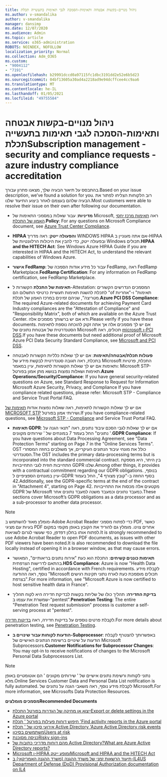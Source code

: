 ```yaml
---
title: ניהול מנויים-בקשות אבטחה ותאימות-הסמכה לגבי תאימות בתעשייה תכלת
ms.author: v-smandalika
author: v-smandalika
manager: dansimp
ms.date: 12/07/2020
ms.audience: Admin
ms.topic: article
ms.service: o365-administration
ROBOTS: NOINDEX, NOFOLLOW
localization_priority: Normal
ms.collection: Adm_O365
ms.custom:
- "9004112"
- "7191"
ms.openlocfilehash: b29991dccd0a97115fc1dbc3191dd2e52e6b5d23
ms.sourcegitcommit: 04bf13605a30ad4a2218ad9e94dcffcee4cc9aa6
ms.translationtype: MT
ms.contentlocale: he-IL
ms.lasthandoff: 01/05/2021
ms.locfileid: "49755584"
---
```

# <a name="subscription-management---security-and-compliance-requests---azure-industry-compliance-accreditation"></a><span data-ttu-id="fe5f0-102">ניהול מנויים-בקשות אבטחה ותאימות-הסמכה לגבי תאימות בתעשייה תכלת</span><span class="sxs-lookup"><span data-stu-id="fe5f0-102">Subscription management - security and compliance requests - azure industry compliance accreditation</span></span>

<span data-ttu-id="fe5f0-103">בהתבסס על תיאור הבעיה שלך, מצאנו פתרון עבורך.</span><span class="sxs-lookup"><span data-stu-id="fe5f0-103">Based on your issue description, we’ve found a solution for you.</span></span> <span data-ttu-id="fe5f0-104">רוב הלקוחות הצליחו לפתור את הבעיה שלהם בעצמם לאחר ביצוע התיעוד שלנו.</span><span class="sxs-lookup"><span data-stu-id="fe5f0-104">Most customers were able to resolve their issue on their own after following our documentation.</span></span>

- <span data-ttu-id="fe5f0-105">**מדיניות**: עבור שאלות במסמכי התאימות של Microsoft, ראה [תאימות מרכז יחסי האמון של התכלת](https://docs.microsoft.com/compliance/regulatory/offering-SOC).</span><span class="sxs-lookup"><span data-stu-id="fe5f0-105">**Policy**: For any questions on Microsoft Compliance document, see [Azure Trust Center Compliance](https://docs.microsoft.com/compliance/regulatory/offering-SOC).</span></span>

- <span data-ttu-id="fe5f0-106">**HIPAA והפעולה ייטק**: ראה מדריך WINDOWS HIPAA אם אתה מעוניין ב-HIPAA ובפעולה ייטק, כדי להבין את היכולות הרלוונטיות של Windows תכולים.</span><span class="sxs-lookup"><span data-stu-id="fe5f0-106">**HIPAA and the HITECH Act**: See Windows Azure HIPAA Guide if you are interested in HIPAA and the HITECH Act, to understand the relevant capabilities of Windows Azure.</span></span>

- <span data-ttu-id="fe5f0-107">**אישור FedRamp**: עבור כל מידע אודות הסמכה של FedRamp, ראה FedRamp Marketplace.</span><span class="sxs-lookup"><span data-stu-id="fe5f0-107">**FedRamp Certification**: For any information on FedRamp certification, see FedRamp Marketplace.</span></span>

- <span data-ttu-id="fe5f0-108">**תאימות של התכלת** הקשורות ל-Attestation: המסמכים הנדרשים הקשורים לתכלת להשגת תאימות תעשיית כרטיסי התשלום הם "of תאימות" ו-"אחריות מטריצה", שניהם זמינים במרכז האמון של תכלת.</span><span class="sxs-lookup"><span data-stu-id="fe5f0-108">**Azure PCI DSS Compliance**: The required Azure-related documents for achieving Payment Card Industry compliances are the "Attestation of Compliance" and "Responsibility Matrix", both of which are available on the Azure Trust Center.</span></span> <span data-ttu-id="fe5f0-109">ודא אם יש ברשותך מסמכים אלה.</span><span class="sxs-lookup"><span data-stu-id="fe5f0-109">Please verify if you have these documents.</span></span> <span data-ttu-id="fe5f0-110">אם יש לך מסמכים אלה אך אתה זקוק להוכחה נוספת לתאימות הסטנדרטית של אבטחת נתונים של Microsoft תכולים, ראה [microsoft ו-PCI DSS](https://docs.microsoft.com/compliance/regulatory/offering-PCI-DSS).</span><span class="sxs-lookup"><span data-stu-id="fe5f0-110">If you have these documents but need additional proof of Microsoft Azure PCI Data Security Standard Compliance, see [Microsoft and PCI DSS](https://docs.microsoft.com/compliance/regulatory/offering-PCI-DSS).</span></span>

- <span data-ttu-id="fe5f0-111">**פעולות תכלת/אבטחה/תאימות**: אם יש לך שאלות כלליות הקשורות לאבטחה בתכלת, ראה תגובה סטנדרטית לבקשת מידע של Microsoft התכלת, פרטיות ותאימות אם יש לך שאלות הקשורות לתאימות, עיין במאמר: Microsoft STP-תאימות ושאלות נפוצות בנושא מתן אמון בפורטל.</span><span class="sxs-lookup"><span data-stu-id="fe5f0-111">**Azure Operations/Security/Compliance**: If you have general security-related questions on Azure, see Standard Response to Request for Information Microsoft Azure Security, Privacy, and Compliance If you have compliance related questions, please refer: Microsoft STP - Compliance and Service Trust Portal FAQ.</span></span>

<span data-ttu-id="fe5f0-112">אם יש לך שאלות הקשורות לתאימות, ראה שאלות נפוצות אודות [תאימות של MICROSOFT STP](https://www.microsoft.com/trust-center/compliance/compliance-overview) ושירותי אמון בפורטל.</span><span class="sxs-lookup"><span data-stu-id="fe5f0-112">If you have compliance-related questions, see [Microsoft STP - Compliance](https://www.microsoft.com/trust-center/compliance/compliance-overview) and Service Trust Portal FAQ.</span></span>

- <span data-ttu-id="fe5f0-113">**תאימות GDPR**: אם יש לך שאלות לגבי הסכם עיבוד נתונים, ראה "תנאי הגנה על נתונים" החל בעמוד 7 במונחים של ' שירותים מקוונים '.</span><span class="sxs-lookup"><span data-stu-id="fe5f0-113">**GDPR Compliance**: If you have questions about Data Processing Agreement, see "Data Protection Terms" starting on Page 7 in the "Online Services Terms".</span></span> <span data-ttu-id="fe5f0-114">OST כולל את מונחי עיבוד הנתונים העיקריים, אך משולבים בחוזה המסחרי הסטנדרטי.</span><span class="sxs-lookup"><span data-stu-id="fe5f0-114">The OST includes the primary data-processing terms but is incorporated into the standard commercial contract.</span></span> <span data-ttu-id="fe5f0-115">בין היתר, היא מספקת התחייבות חוזית לגבי התחייבויות GDPR שלנו.</span><span class="sxs-lookup"><span data-stu-id="fe5f0-115">Among other things, it provides with a contractual commitment regarding our GDPR obligations.</span></span> <span data-ttu-id="fe5f0-116">בנוסף, עיין במונחים הספציפיים ל-GDPR בסוף החוזה ב-"קובץ מצורף 4", החל בעמוד 42.</span><span class="sxs-lookup"><span data-stu-id="fe5f0-116">Additionally, see the GDPR-specific terms at the end of the contract in "Attachment 4", starting on Page 42.</span></span> <span data-ttu-id="fe5f0-117">מקטעים אלה מכסות את התחייבויות GDPR של Microsoft כמעבד נתונים וכמעבד משנה למעבד נתונים אחר.</span><span class="sxs-lookup"><span data-stu-id="fe5f0-117">These sections cover Microsoft’s GDPR obligations as a data processor and as a sub-processor to another data processor.</span></span>

> [!NOTE]
> <span data-ttu-id="fe5f0-118">מומלץ מאוד להשתמש ב-Adobe Acrobat Reader כדי לפתוח מסמכי PDF, כאשר בעיות עם מציגי PDF אחרים צוינו. מומלץ גם להוריד את הקובץ באופן מקומי במקום לפתוח אותו בחלון דפדפן, כפי שעשוי לגרום לשגיאות.</span><span class="sxs-lookup"><span data-stu-id="fe5f0-118">It is strongly recommended to use Adobe Acrobat Reader to open PDF documents, as issues with other PDF viewers have been noted.It is also recommended to download the file locally instead of opening it in a browser window, as that may cause errors.</span></span>

- <span data-ttu-id="fe5f0-119">**תאימות כוננים קשיחים**: התכלת הוא כעת "אירוח נתונים בריאותיים", המאושר בהתאם לדרישות הצרפתית.</span><span class="sxs-lookup"><span data-stu-id="fe5f0-119">**HDS Compliance**: Azure is now "Health Data Hosting", certified in accordance with French requirements.</span></span> <span data-ttu-id="fe5f0-120">לקבלת מידע נוסף, ראה ההודעה "Microsoft תכולים מוסמכת כעת לארח נתוני תקינות רגישים בצרפת".</span><span class="sxs-lookup"><span data-stu-id="fe5f0-120">For more information, see "Microsoft Azure is now certified to host sensitive health data in France".</span></span>

- <span data-ttu-id="fe5f0-121">**בדיקת החדירה**: תהליך כולו של שליחת בקשות לבדיקת חדירה היא לקוח תהליך שמשרת את עצמו ב-"pentest".</span><span class="sxs-lookup"><span data-stu-id="fe5f0-121">**Penetration Testing**: The entire "Penetration Test request submission" process is customer a self-serving process at "pentest".</span></span>

<span data-ttu-id="fe5f0-122">לקבלת פרטים נוספים על בדיקות חדירה, ראה [בדיקות חדירה](https://docs.microsoft.com/azure/security/fundamentals/pen-testing).</span><span class="sxs-lookup"><span data-stu-id="fe5f0-122">For more details about penetration testing, see [Penetration Testing](https://docs.microsoft.com/azure/security/fundamentals/pen-testing).</span></span>

- <span data-ttu-id="fe5f0-123">**הודעות לקוחות עבור שינויים ב-Subprocessor**: באפשרותך להצטרף לקבלת הודעות על שינויים ברשימת הנתונים האישיים של Microsoft Subprocessors.</span><span class="sxs-lookup"><span data-stu-id="fe5f0-123">**Customer Notifications for Subprocessor Changes**: You may opt-in to receive notifications of changes to the Microsoft Personal Data Subprocessors List.</span></span>

> [!NOTE]
> <span data-ttu-id="fe5f0-124">נתוני לקוחות ורשימת נתונים אישיים של ' שירותים מקוונים ' הם אוטומטיים באופן מלא.</span><span class="sxs-lookup"><span data-stu-id="fe5f0-124">Online Services Customer Data and Personal Data List notification is fully automated.</span></span> <span data-ttu-id="fe5f0-125">לקבלת מידע נוסף, ראה משאבי הגנה על נתונים של Microsoft.</span><span class="sxs-lookup"><span data-stu-id="fe5f0-125">For more information, see Microsofts Data Protection Resources.</span></span>

<span data-ttu-id="fe5f0-126">**מסמכים מומלצים**</span><span class="sxs-lookup"><span data-stu-id="fe5f0-126">**Recommended Documents**</span></span>

- [<span data-ttu-id="fe5f0-127">ייצוא או מחיקה של הגדרות בפורטל התכלת</span><span class="sxs-lookup"><span data-stu-id="fe5f0-127">Export or delete settings in the Azure portal</span></span>](https://docs.microsoft.com/azure/azure-portal/set-preferences)
- [<span data-ttu-id="fe5f0-128">חיפוש דוחות פעילות בפורטל ' תכלת '</span><span class="sxs-lookup"><span data-stu-id="fe5f0-128">Find activity reports in the Azure portal</span></span>](https://docs.microsoft.com/azure/active-directory/reports-monitoring/howto-find-activity-reports)
- [<span data-ttu-id="fe5f0-129">אירועי סיכון של ' תכלת Active Directory '</span><span class="sxs-lookup"><span data-stu-id="fe5f0-129">Azure Active Directory risk events</span></span>](https://docs.microsoft.com/azure/active-directory/identity-protection/overview-identity-protection)
- [<span data-ttu-id="fe5f0-130">משתמשים בסיכון</span><span class="sxs-lookup"><span data-stu-id="fe5f0-130">Users at risk</span></span>](https://docs.microsoft.com/azure/active-directory/identity-protection/overview-identity-protection)
- [<span data-ttu-id="fe5f0-131">כניסה מסוכנת</span><span class="sxs-lookup"><span data-stu-id="fe5f0-131">Risky sign-ins</span></span>](https://docs.microsoft.com/azure/active-directory/identity-protection/overview-identity-protection)
- [<span data-ttu-id="fe5f0-132">מהם דוחות מדריכי כתובות של Active Directory?</span><span class="sxs-lookup"><span data-stu-id="fe5f0-132">What are Azure Active Directory reports?</span></span>](https://docs.microsoft.com/azure/active-directory/reports-monitoring/overview-reports)
- [<span data-ttu-id="fe5f0-133">Microsoft ו-HIPAA ומופע ייטק</span><span class="sxs-lookup"><span data-stu-id="fe5f0-133">Microsoft and HIPAA and the HITECH Act</span></span>](https://docs.microsoft.com/compliance/regulatory/offering-hipaa-hitech)
- [<span data-ttu-id="fe5f0-134">תיעוד הרשאות זמני של משרד ההגנה (משרד ההגנה האמריקאי) ב-IL4</span><span class="sxs-lookup"><span data-stu-id="fe5f0-134">US Department of Defense (DoD) Provisional Authorization documentation on IL4</span></span>](https://docs.microsoft.com/compliance/regulatory/offering-DoD-DISA-L2-L4-L5)













